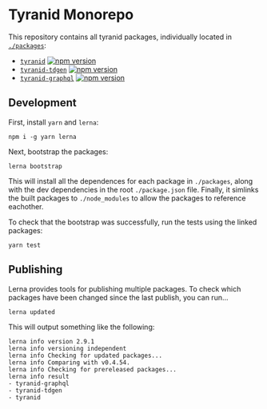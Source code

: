 # Tyranid Monorepo

This repository contains all tyranid packages, individually located in [`./packages`](./packages):

- [`tyranid`](./packages/tyranid) [![npm version](https://badge.fury.io/js/tyranid.svg)](https://badge.fury.io/js/tyranid)
- [`tyranid-tdgen`](./packages/tyranid-tdgen) [![npm version](https://badge.fury.io/js/tyranid-tdgen.svg)](https://badge.fury.io/js/tyranid-tdgen)
- [`tyranid-graphql`](./packages/tyranid-graphql) [![npm version](https://badge.fury.io/js/tyranid-graphql.svg)](https://badge.fury.io/js/tyranid-graphql)

## Development

First, install `yarn` and `lerna`:

```shell
npm i -g yarn lerna
```

Next, bootstrap the packages:

```shell
lerna bootstrap
```

This will install all the dependences for each package in `./packages`, along
with the dev dependencies in the root `./package.json` file. Finally, it
simlinks the built packages to `./node_modules` to allow the packages to reference eachother.

To check that the bootstrap was successfully, run the tests using the linked packages:

```shell
yarn test
```

## Publishing

Lerna provides tools for publishing multiple packages. To check which packages
have been changed since the last publish, you can run...

```shell
lerna updated
```

This will output something like the following:

```
lerna info version 2.9.1
lerna info versioning independent
lerna info Checking for updated packages...
lerna info Comparing with v0.4.54.
lerna info Checking for prereleased packages...
lerna info result
- tyranid-graphql
- tyranid-tdgen
- tyranid
```